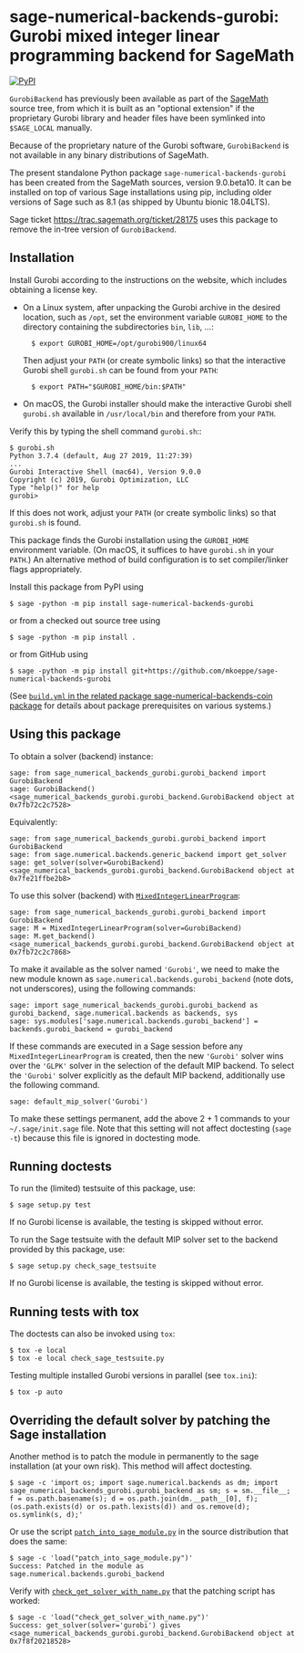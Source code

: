 # sage-numerical-backends-gurobi: Gurobi mixed integer linear programming backend for SageMath

[![PyPI](https://img.shields.io/pypi/v/sage-numerical-backends-gurobi)](https://pypi.org/project/sage-numerical-backends-gurobi/ "PyPI: sage-numerical-backends-gurobi")

`GurobiBackend` has previously been available as part of the [SageMath](http://www.sagemath.org/) source tree,
from which it is built as an "optional extension" if the proprietary Gurobi library and header files have been symlinked into `$SAGE_LOCAL` manually.

Because of the proprietary nature of the Gurobi software, `GurobiBackend` is not available in any binary distributions of SageMath.

The present standalone Python package `sage-numerical-backends-gurobi` has been created from the SageMath sources, version 9.0.beta10.  It can be installed on top of various Sage installations using pip, including older versions of Sage such as 8.1 (as shipped by Ubuntu bionic 18.04LTS).

Sage ticket https://trac.sagemath.org/ticket/28175 uses this package to remove the in-tree version of `GurobiBackend`.

## Installation

Install Gurobi according to the instructions on the website,
which includes obtaining a license key.

- On a Linux system, after unpacking the Gurobi archive in the desired location,
  such as `/opt`, set the environment variable `GUROBI_HOME` to the directory containing the subdirectories `bin`, `lib`, ...:

        $ export GUROBI_HOME=/opt/gurobi900/linux64

  Then adjust your `PATH` (or create symbolic links) so that the interactive Gurobi shell `gurobi.sh` can be found from your `PATH`:

        $ export PATH="$GUROBI_HOME/bin:$PATH"

- On macOS, the Gurobi installer should make the interactive Gurobi shell ``gurobi.sh`` available in `/usr/local/bin` and therefore from your ``PATH``.

Verify this by typing the shell command ``gurobi.sh``::

    $ gurobi.sh
    Python 3.7.4 (default, Aug 27 2019, 11:27:39)
    ...
    Gurobi Interactive Shell (mac64), Version 9.0.0
    Copyright (c) 2019, Gurobi Optimization, LLC
    Type "help()" for help
    gurobi>

If this does not work, adjust your ``PATH`` (or create symbolic links) so
that ``gurobi.sh`` is found.

This package finds the Gurobi installation using the `GUROBI_HOME` environment variable.  (On macOS, it suffices to have `gurobi.sh` in your ``PATH``.)
An alternative method of build configuration is to set compiler/linker flags appropriately.

Install this package from PyPI using

    $ sage -python -m pip install sage-numerical-backends-gurobi

or from a checked out source tree using

    $ sage -python -m pip install .

or from GitHub using

    $ sage -python -m pip install git+https://github.com/mkoeppe/sage-numerical-backends-gurobi

(See [`build.yml` in the related package sage-numerical-backends-coin package](https://github.com/mkoeppe/sage-numerical-backends-coin/blob/master/.github/workflows/build.yml) for details about package prerequisites on various systems.)

## Using this package

To obtain a solver (backend) instance:

    sage: from sage_numerical_backends_gurobi.gurobi_backend import GurobiBackend
    sage: GurobiBackend()
    <sage_numerical_backends_gurobi.gurobi_backend.GurobiBackend object at 0x7fb72c2c7528>

Equivalently:

    sage: from sage_numerical_backends_gurobi.gurobi_backend import GurobiBackend
    sage: from sage.numerical.backends.generic_backend import get_solver
    sage: get_solver(solver=GurobiBackend)
    <sage_numerical_backends_gurobi.gurobi_backend.GurobiBackend object at 0x7fe21ffbe2b8>

To use this solver (backend) with [`MixedIntegerLinearProgram`](http://doc.sagemath.org/html/en/reference/numerical/sage/numerical/mip.html):

    sage: from sage_numerical_backends_gurobi.gurobi_backend import GurobiBackend
    sage: M = MixedIntegerLinearProgram(solver=GurobiBackend)
    sage: M.get_backend()
    <sage_numerical_backends_gurobi.gurobi_backend.GurobiBackend object at 0x7fb72c2c7868>

To make it available as the solver named `'Gurobi'`, we need to make the new module
known as `sage.numerical.backends.gurobi_backend` (note dots, not underscores), using
the following commands:

    sage: import sage_numerical_backends_gurobi.gurobi_backend as gurobi_backend, sage.numerical.backends as backends, sys
    sage: sys.modules['sage.numerical.backends.gurobi_backend'] = backends.gurobi_backend = gurobi_backend

If these commands are executed in a Sage session before any `MixedIntegerLinearProgram` is created, then
the new `'Gurobi'` solver wins over the `'GLPK'` solver in the selection of the default MIP backend.
To select the `'Gurobi'` solver explicitly as the default MIP backend, additionally use the following command.

    sage: default_mip_solver('Gurobi')

To make these settings permanent, add the above 2 + 1 commands to your `~/.sage/init.sage` file.
Note that this setting will not affect doctesting (`sage -t`) because this file is ignored in doctesting mode.

## Running doctests

To run the (limited) testsuite of this package, use:

    $ sage setup.py test

If no Gurobi license is available, the testing is skipped without error.

To run the Sage testsuite with the default MIP solver set to the backend provided by this package, use:

    $ sage setup.py check_sage_testsuite

If no Gurobi license is available, the testing is skipped without error.

## Running tests with tox

The doctests can also be invoked using `tox`:

    $ tox -e local
    $ tox -e local check_sage_testsuite.py

Testing multiple installed Gurobi versions in parallel (see `tox.ini`):

    $ tox -p auto

## Overriding the default solver by patching the Sage installation

Another method is to patch the module in permanently to the sage installation (at your own risk).
This method will affect doctesting.

    $ sage -c 'import os; import sage.numerical.backends as dm; import sage_numerical_backends_gurobi.gurobi_backend as sm; s = sm.__file__; f = os.path.basename(s); d = os.path.join(dm.__path__[0], f); (os.path.exists(d) or os.path.lexists(d)) and os.remove(d); os.symlink(s, d);'

Or use the script [`patch_into_sage_module.py`](patch_into_sage_module.py) in the source distribution that does the same:

    $ sage -c 'load("patch_into_sage_module.py")'
    Success: Patched in the module as sage.numerical.backends.gurobi_backend

Verify with [`check_get_solver_with_name.py`](check_get_solver_with_name.py) that the patching script has worked:

    $ sage -c 'load("check_get_solver_with_name.py")'
    Success: get_solver(solver='gurobi') gives <sage_numerical_backends_gurobi.gurobi_backend.GurobiBackend object at 0x7f8f20218528>
